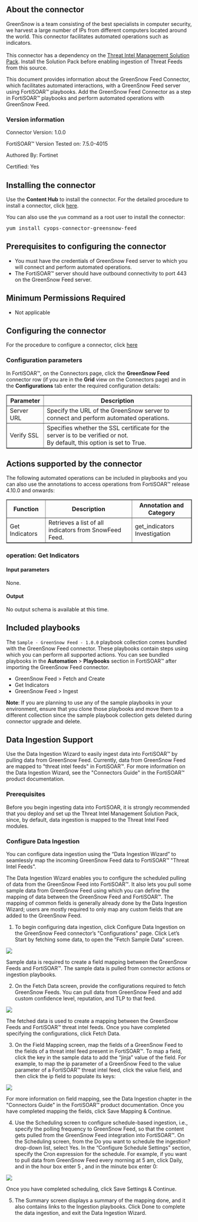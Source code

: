 ## About the connector
GreenSnow is a team consisting of the best specialists in computer security, we harvest a large number of IPs from different computers located around the world. This connector facilitates automated operations such as indicators.<br/><br/>This connector has a dependency on the <a href="/content-hub/all-content/?contentType=solutionpack&amp;tag=ThreatIntelManagement" target="_blank" rel="noopener">Threat Intel Management Solution Pack</a>. Install the Solution Pack before enabling ingestion of Threat Feeds from this source.
<p>This document provides information about the GreenSnow Feed Connector, which facilitates automated interactions, with a GreenSnow Feed server using FortiSOAR&trade; playbooks. Add the GreenSnow Feed Connector as a step in FortiSOAR&trade; playbooks and perform automated operations with GreenSnow Feed.</p>

### Version information

Connector Version: 1.0.0

FortiSOAR&trade; Version Tested on: 7.5.0-4015

Authored By: Fortinet

Certified: Yes

## Installing the connector
<p>Use the <strong>Content Hub</strong> to install the connector. For the detailed procedure to install a connector, click <a href="https://docs.fortinet.com/document/fortisoar/0.0.0/installing-a-connector/1/installing-a-connector" target="_top">here</a>.</p><p>You can also use the <code>yum</code> command as a root user to install the connector:</p>
<pre>yum install cyops-connector-greensnow-feed</pre>

## Prerequisites to configuring the connector
- You must have the credentials of GreenSnow Feed server to which you will connect and perform automated operations.
- The FortiSOAR&trade; server should have outbound connectivity to port 443 on the GreenSnow Feed server.

## Minimum Permissions Required
- Not applicable

## Configuring the connector
For the procedure to configure a connector, click [here](https://docs.fortinet.com/document/fortisoar/0.0.0/configuring-a-connector/1/configuring-a-connector)
### Configuration parameters
<p>In FortiSOAR&trade;, on the Connectors page, click the <strong>GreenSnow Feed</strong> connector row (if you are in the <strong>Grid</strong> view on the Connectors page) and in the <strong>Configurations</strong> tab enter the required configuration details:</p>
<table border=1><thead><tr><th>Parameter</th><th>Description</th></tr></thead><tbody><tr><td>Server URL</td><td>Specify the URL of the GreenSnow server to connect and perform automated operations.
</td>
</tr><tr><td>Verify SSL</td><td>Specifies whether the SSL certificate for the server is to be verified or not. <br/>By default, this option is set to True.</td></tr>
</tbody></table>

## Actions supported by the connector
The following automated operations can be included in playbooks and you can also use the annotations to access operations from FortiSOAR&trade; release 4.10.0 and onwards:
<table border=1><thead><tr><th>Function</th><th>Description</th><th>Annotation and Category</th></tr></thead><tbody><tr><td>Get Indicators</td><td>Retrieves a list of all indicators from SnowFeed Feed.</td><td>get_indicators <br/>Investigation</td></tr>
</tbody></table>

### operation: Get Indicators
#### Input parameters
None.

#### Output

 No output schema is available at this time.
## Included playbooks
The `Sample - GreenSnow Feed - 1.0.0` playbook collection comes bundled with the GreenSnow Feed connector. These playbooks contain steps using which you can perform all supported actions. You can see bundled playbooks in the **Automation** > **Playbooks** section in FortiSOAR&trade; after importing the GreenSnow Feed connector.

- GreenSnow Feed > Fetch and Create
- Get Indicators
- GreenSnow Feed > Ingest

**Note**: If you are planning to use any of the sample playbooks in your environment, ensure that you clone those playbooks and move them to a different collection since the sample playbook collection gets deleted during connector upgrade and delete.

## Data Ingestion Support

Use the Data Ingestion Wizard to easily ingest data into FortiSOAR™ by pulling data from GreenSnow Feed. Currently, data from GreenSnow Feed are mapped to "threat intel feeds" in FortiSOAR™. For more information on the Data Ingestion Wizard, see the "Connectors Guide" in the FortiSOAR™ product documentation.

### Prerequisites

Before you begin ingesting data into FortiSOAR, it is strongly recommended that you deploy and set up the Threat Intel Management Solution Pack, since, by default, data ingestion is mapped to the Threat Intel Feed modules.

### Configure Data Ingestion

You can configure data ingestion using the “Data Ingestion Wizard” to seamlessly map the incoming GreenSnow Feed data to FortiSOAR™ "Threat Intel Feeds". 

The Data Ingestion Wizard enables you to configure the scheduled pulling of data from the GreenSnow Feed into FortiSOAR™. It also lets you pull some sample data from GreenSnow Feed using which you can define the mapping of data between the GreenSnow Feed and FortiSOAR™. The mapping of common fields is generally already done by the Data Ingestion Wizard; users are mostly required to only map any custom fields that are added to the GreenSnow Feed.

1.  To begin configuring data ingestion, click Configure Data Ingestion on the GreenSnow Feed connector’s "Configurations" page.
Click Let’s Start by fetching some data, to open the “Fetch Sample Data” screen.

![](media/start.png)

Sample data is required to create a field mapping between the GreenSnow Feeds and FortiSOAR™. The sample data is pulled from connector actions or ingestion playbooks.

2.  On the Fetch Data screen, provide the configurations required to fetch GreenSnow Feeds. You can pull data from GreenSnow Feed and add custom confidence level, reputation, and TLP to that feed. 

![](media/fetch.png)

The fetched data is used to create a mapping between the GreenSnow Feeds and FortiSOAR™ threat intel feeds. Once you have completed specifying the configurations, click Fetch Data.

3.  On the Field Mapping screen, map the fields of a GreenSnow Feed to the fields of a threat intel feed present in FortiSOAR™.
To map a field, click the key in the sample data to add the “jinja” value of the field. For example, to map the ip parameter of a GreenSnow Feed to the value parameter of a FortiSOAR™ threat intel feed, click the value field, and then click the ip field to populate its keys: 

![](media/mapping.png)

For more information on field mapping, see the Data Ingestion chapter in the "Connectors Guide" in the FortiSOAR™ product documentation. Once you have completed mapping the fields, click Save Mapping & Continue.

4.  Use the Scheduling screen to configure schedule-based ingestion, i.e., specify the polling frequency to GreenSnow Feed, so that the content gets pulled from the GreenSnow Feed integration into FortiSOAR™.
On the Scheduling screen, from the Do you want to schedule the ingestion? drop-down list, select Yes.
In the “Configure Schedule Settings” section, specify the Cron expression for the schedule. For example, if you want to pull data from GreenSnow Feed every morning at 5 am, click Daily, and in the hour box enter 5 , and in the minute box enter 0:

![](media/scheduling.png)

Once you have completed scheduling, click Save Settings & Continue.

5.  The Summary screen displays a summary of the mapping done, and it also contains links to the Ingestion playbooks. Click Done to complete the data ingestion, and exit the Data Ingestion Wizard.